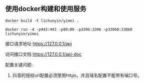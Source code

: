 ## 使用docker构建和使用服务

```
docker build -t lichunyin/yimei .
```	
```	
docker run -d -p443:443 -p80:80 -p3306:3306 -p33060:33060 lichunyin/yimei
```	

接口请求地址 https://127.0.0.1/api

访问接口文档 https://127.0.0.1/api-doc


配置关键问题:
1. 抖音的授权url配置必须使用https，并且域名配置不能带有端口号。